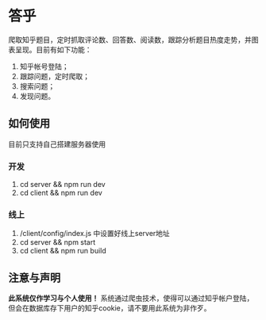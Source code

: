 # 答乎
爬取知乎题目，定时抓取评论数、回答数、阅读数，跟踪分析题目热度走势，并图表呈现。目前有如下功能：
1. 知乎帐号登陆；
2. 跟踪问题，定时爬取；
3. 搜索问题；
4. 发现问题。
## 如何使用
目前只支持自己搭建服务器使用

### 开发
1. cd server && npm run dev
2. cd client && npm run dev

### 线上
1. /client/config/index.js 中设置好线上server地址
2. cd server && npm start
3. cd client && npm run build

## 注意与声明
**此系统仅作学习与个人使用！**
系统通过爬虫技术，使得可以通过知乎帐户登陆，但会在数据库存下用户的知乎cookie，请不要用此系统为非作歹。

